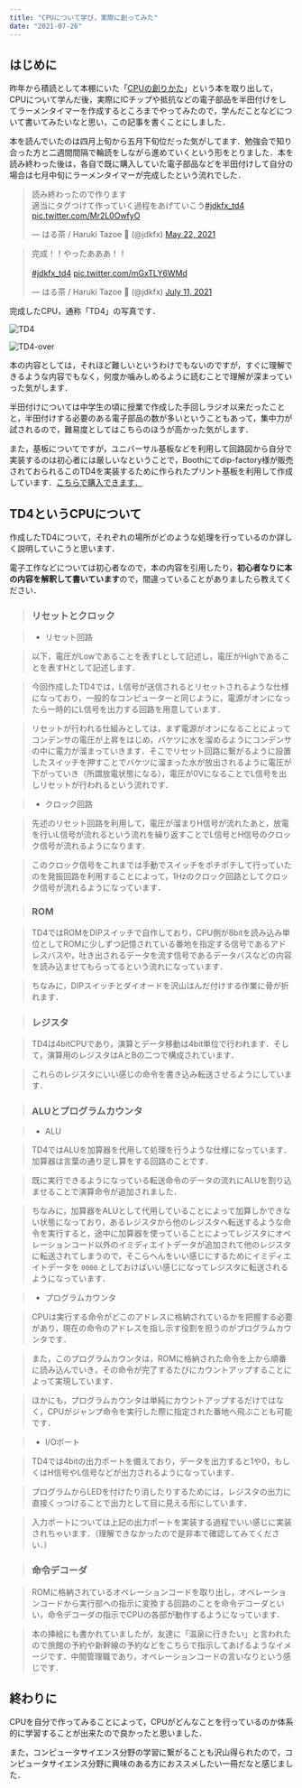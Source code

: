 ```yaml
---
title: "CPUについて学び，実際に創ってみた"
date: "2021-07-26"
---
```


## **はじめに**

昨年から積読として本棚にいた「[CPUの創りかた](https://www.amazon.co.jp/dp/4839909865/ref=cm_sw_r_tw_dp_XFQETV7GGC57VJBSVWF3)」という本を取り出して，CPUについて学んだ後，実際にICチップや抵抗などの電子部品を半田付けをしてラーメンタイマーを作成するところまでやってみたので，学んだことなどについて書いてみたいなと思い，この記事を書くことにしました．

本を読んでいたのは四月上旬から五月下旬位だった気がしてます．勉強会で知り合った方と二週間間隔で輪読をしながら進めていくという形をとりました．本を読み終わった後は，各自で既に購入していた電子部品などを半田付けして自分の場合は七月中旬にラーメンタイマーが完成したという流れでした．

<blockquote class="twitter-tweet"><p lang="ja" dir="ltr">読み終わったので作ります<br>適当にタグつけて作っていく過程をあげていこう<a href="https://twitter.com/hashtag/jdkfx_td4?src=hash&amp;ref_src=twsrc%5Etfw">#jdkfx_td4</a> <a href="https://t.co/Mr2L0OwfyO">pic.twitter.com/Mr2L0OwfyO</a></p>&mdash; はる茶 / Haruki Tazoe 🍒 (@jdkfx) <a href="https://twitter.com/jdkfx/status/1395979443126947843?ref_src=twsrc%5Etfw">May 22, 2021</a></blockquote> <script async src="https://platform.twitter.com/widgets.js" charset="utf-8"></script>

<blockquote class="twitter-tweet"><p lang="ja" dir="ltr">完成！！やったあああ！！<br><br> <a href="https://twitter.com/hashtag/jdkfx_td4?src=hash&amp;ref_src=twsrc%5Etfw">#jdkfx_td4</a> <a href="https://t.co/mGxTLY6WMd">pic.twitter.com/mGxTLY6WMd</a></p>&mdash; はる茶 / Haruki Tazoe 🍒 (@jdkfx) <a href="https://twitter.com/jdkfx/status/1414229006744887301?ref_src=twsrc%5Etfw">July 11, 2021</a></blockquote> <script async src="https://platform.twitter.com/widgets.js" charset="utf-8"></script>

完成したCPU，通称「TD4」の写真です．

![TD4](https://user-images.githubusercontent.com/40142697/126314322-bf08bfb4-6187-4805-91bc-f43602e3e140.JPG)

![TD4-over](https://user-images.githubusercontent.com/40142697/126593570-c54fb009-1256-47f9-b67f-88783ade6222.JPG)

本の内容としては，それほど難しいというわけでもないのですが，すぐに理解できるような内容でもなく，何度か噛みしめるように読むことで理解が深まっていった気がします．

半田付けについては中学生の頃に授業で作成した手回しラジオ以来だったことと，半田付けする必要のある電子部品の数が多いということもあって，集中力が試されるので，難易度としてはこちらのほうが高かった気がします．

また，基板についてですが，ユニバーサル基板などを利用して回路図から自分で実装するのは初心者には厳しいなということで，Boothにてdip-factory様が販売されておられるこのTD4を実装するために作られたプリント基板を利用して作成しています．[こちらで購入できます．](https://dip-factory.booth.pm/items/2093868)

## **TD4というCPUについて**

作成したTD4について，それぞれの場所がどのような処理を行っているのか詳しく説明していこうと思います．

電子工作などについては初心者なので，本の内容を引用したり，**初心者なりに本の内容を解釈して書いています**ので，間違っていることがありましたら教えてください．

> ### **リセットとクロック**

> - リセット回路

> 以下，電圧がLowであることを表すLとして記述し，電圧がHighであることを表すHとして記述します．

> 今回作成したTD4では，L信号が送信されるとリセットされるような仕様になっており，一般的なコンピューターと同じように，電源がオンになったら一時的にL信号を出力する回路を用意しています．

> リセットが行われる仕組みとしては，まず電源がオンになることによってコンデンサの電圧が上昇をはじめ，バケツに水を溜めるようにコンデンサの中に電力が溜まっていきます．そこでリセット回路に繋がるように設置したスイッチを押すことでバケツに溜まった水が放出されるように電圧が下がっていき（所謂放電状態になる），電圧が0VになることでL信号を出しリセットが行われるという流れです．

> - クロック回路

> 先述のリセット回路を利用して，電圧が溜まりH信号が流れたあと，放電を行いL信号が流れるという流れを繰り返すことでL信号とH信号のクロック信号が流れるようになります．

> このクロック信号をこれまでは手動でスイッチをポチポチして行っていたのを発振回路を利用することによって，1Hzのクロック回路としてクロック信号が流れるようになっています．

> ### **ROM**

> TD4ではROMをDIPスイッチで自作しており，CPU側が8bitを読み込み単位としてROMに少しずつ記憶されている番地を指定する信号であるアドレスバスや，吐き出されるデータを流す信号であるデータバスなどの内容を読み込ませてもらってるという流れになっています．

> ちなみに，DIPスイッチとダイオードを沢山はんだ付けする作業に骨が折れます．

> ### **レジスタ**

> TD4は4bitCPUであり，演算とデータ移動は4bit単位で行われます．そして，演算用のレジスタはAとBの二つで構成されています．

> これらのレジスタにいい感じの命令を書き込み転送させるようにしています．

> ### **ALUとプログラムカウンタ**

> - ALU

> TD4ではALUを加算器を代用して処理を行うような仕様になっています．加算器は言葉の通り足し算をする回路のことです．

> 既に実行できるようになっている転送命令のデータの流れにALUを割り込ませることで演算命令が追加されました．

> ちなみに，加算器をALUとして代用していることによって加算しかできない状態になっており，あるレジスタから他のレジスタへ転送するような命令を実行すると，途中に加算器を使っていることによってレジスタにオペレーションコード以外のイミディエイトデータが追加されて他のレジスタに転送されてしまうので，そこらへんをいい感じにするためにイミディエイトデータを ``0000`` としておけばいい感じになってレジスタに転送されるようになっています．

> - プログラムカウンタ

> CPUは実行する命令がどこのアドレスに格納されているかを把握する必要があり，現在の命令のアドレスを指し示す役割を担うのがプログラムカウンタです．

> また，このプログラムカウンタは，ROMに格納された命令を上から順番に読み込んでいき，その命令が完了するたびにカウントアップすることによって実現しています．

> ほかにも，プログラムカウンタは単純にカウントアップするだけではなく，CPUがジャンプ命令を実行した際に指定された番地へ飛ぶことも可能です．

> - I/Oポート

> TD4では4bitの出力ポートを備えており，データを出力すると1や0，もしくはH信号やL信号などが出力されるようになっています．

> プログラムからLEDを付けたり消したりするためには，レジスタの出力に直接くっつけることで出力として目に見える形にしています．

> 入力ポートについては上記の出力ポートを実装する過程でいい感じに実装されちゃいます．（理解できなかったので是非本で確認してみてください．）

> ### **命令デコーダ**

> ROMに格納されているオペレーションコードを取り出し，オペレーションコードから実行部への指示に変換する回路のことを命令デコーダといい，命令デコーダの指示でCPUの各部が動作するようになっています．

> 本の挿絵にも書かれていましたが，友達に「温泉に行きたい」と言われたので旅館の予約や新幹線の予約などをこちらで指示してあげるようなイメージです．中間管理職であり，オペレーションコードの言いなりという感じです．

## **終わりに**

CPUを自分で作ってみることによって，CPUがどんなことを行っているのか体系的に学習することが出来たので良かったと思いました．

また，コンピュータサイエンス分野の学習に繋がることも沢山得られたので，コンピュータサイエンス分野に興味のある方におススメしたい一冊だなと感じました．